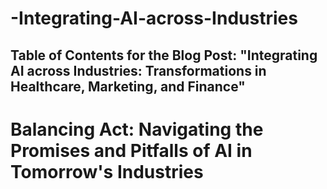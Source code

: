 # -Integrating-AI-across-Industries
## Table of Contents for the Blog Post: "Integrating AI across Industries: Transformations in Healthcare, Marketing, and Finance"
# Balancing Act: Navigating the Promises and Pitfalls of AI in Tomorrow's Industries
